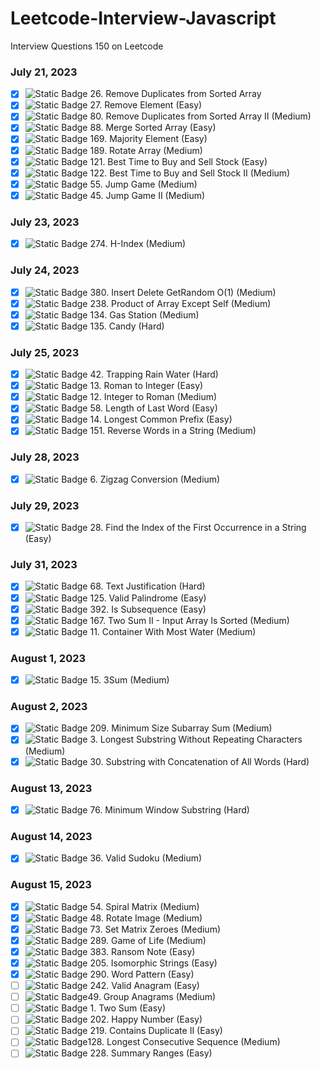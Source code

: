 # Leetcode-Interview-Javascript
Interview Questions 150 on Leetcode
### July 21, 2023
- [X] ![Static Badge](https://img.shields.io/badge/Easy-:badgeContent?color=green) 26. Remove Duplicates from Sorted Array
- [X] ![Static Badge](https://img.shields.io/badge/Easy-:badgeContent?color=green) 27. Remove Element (Easy)
- [X] ![Static Badge](https://img.shields.io/badge/Medium-:badgeContent?color=gold) 80. Remove Duplicates from Sorted Array II (Medium)
- [X] ![Static Badge](https://img.shields.io/badge/Easy-:badgeContent?color=green) 88. Merge Sorted Array (Easy)
- [X] ![Static Badge](https://img.shields.io/badge/Easy-:badgeContent?color=green) 169. Majority Element (Easy)
- [X] ![Static Badge](https://img.shields.io/badge/Medium-:badgeContent?color=gold) 189. Rotate Array (Medium)
- [X] ![Static Badge](https://img.shields.io/badge/Easy-:badgeContent?color=green) 121. Best Time to Buy and Sell Stock (Easy)
- [X] ![Static Badge](https://img.shields.io/badge/Medium-:badgeContent?color=gold) 122. Best Time to Buy and Sell Stock II (Medium)
- [X] ![Static Badge](https://img.shields.io/badge/Medium-:badgeContent?color=gold) 55. Jump Game (Medium)
- [X] ![Static Badge](https://img.shields.io/badge/Medium-:badgeContent?color=gold) 45. Jump Game II (Medium)
### July 23, 2023
- [X] ![Static Badge](https://img.shields.io/badge/Medium-:badgeContent?color=gold) 274. H-Index (Medium)
### July 24, 2023
- [X] ![Static Badge](https://img.shields.io/badge/Medium-:badgeContent?color=gold) 380. Insert Delete GetRandom O(1) (Medium)
- [X] ![Static Badge](https://img.shields.io/badge/Medium-:badgeContent?color=gold) 238. Product of Array Except Self (Medium)
- [X] ![Static Badge](https://img.shields.io/badge/Medium-:badgeContent?color=gold) 134. Gas Station (Medium)
- [X] ![Static Badge](https://img.shields.io/badge/Hard-:badgeContent?color=red) 135. Candy (Hard)
### July 25, 2023
- [X] ![Static Badge](https://img.shields.io/badge/Hard-:badgeContent?color=red) 42. Trapping Rain Water (Hard)
- [X] ![Static Badge](https://img.shields.io/badge/Easy-:badgeContent?color=green) 13. Roman to Integer (Easy)
- [X] ![Static Badge](https://img.shields.io/badge/Medium-:badgeContent?color=gold) 12. Integer to Roman (Medium)
- [X] ![Static Badge](https://img.shields.io/badge/Easy-:badgeContent?color=green) 58. Length of Last Word (Easy)
- [X] ![Static Badge](https://img.shields.io/badge/Easy-:badgeContent?color=green) 14. Longest Common Prefix (Easy)
- [X] ![Static Badge](https://img.shields.io/badge/Medium-:badgeContent?color=gold) 151. Reverse Words in a String (Medium)
### July 28, 2023
- [X] ![Static Badge](https://img.shields.io/badge/Medium-:badgeContent?color=gold) 6. Zigzag Conversion (Medium)
### July 29, 2023
- [X] ![Static Badge](https://img.shields.io/badge/Easy-:badgeContent?color=green) 28. Find the Index of the First Occurrence in a String (Easy)
### July 31, 2023
- [X] ![Static Badge](https://img.shields.io/badge/Hard-:badgeContent?color=red) 68. Text Justification (Hard)
- [X] ![Static Badge](https://img.shields.io/badge/Easy-:badgeContent?color=green) 125. Valid Palindrome (Easy)
- [X] ![Static Badge](https://img.shields.io/badge/Easy-:badgeContent?color=green) 392. Is Subsequence (Easy)
- [X] ![Static Badge](https://img.shields.io/badge/Medium-:badgeContent?color=gold) 167. Two Sum II - Input Array Is Sorted (Medium)
- [X] ![Static Badge](https://img.shields.io/badge/Medium-:badgeContent?color=gold) 11. Container With Most Water (Medium)
### August 1, 2023
- [X] ![Static Badge](https://img.shields.io/badge/Medium-:badgeContent?color=gold) 15. 3Sum (Medium)
### August 2, 2023
- [X] ![Static Badge](https://img.shields.io/badge/Medium-:badgeContent?color=gold) 209. Minimum Size Subarray Sum (Medium)
- [X] ![Static Badge](https://img.shields.io/badge/Medium-:badgeContent?color=gold) 3. Longest Substring Without Repeating Characters (Medium)
- [X] ![Static Badge](https://img.shields.io/badge/Hard-:badgeContent?color=red) 30. Substring with Concatenation of All Words (Hard)
### August 13, 2023
- [X] ![Static Badge](https://img.shields.io/badge/Hard-:badgeContent?color=red) 76. Minimum Window Substring (Hard)
### August 14, 2023
- [X] ![Static Badge](https://img.shields.io/badge/Medium-:badgeContent?color=gold) 36. Valid Sudoku (Medium)
### August 15, 2023
- [X] ![Static Badge](https://img.shields.io/badge/Medium-:badgeContent?color=gold) 54. Spiral Matrix (Medium)
- [X] ![Static Badge](https://img.shields.io/badge/Medium-:badgeContent?color=gold) 48. Rotate Image (Medium)
- [X] ![Static Badge](https://img.shields.io/badge/Medium-:badgeContent?color=gold) 73. Set Matrix Zeroes (Medium)
- [X] ![Static Badge](https://img.shields.io/badge/Medium-:badgeContent?color=gold) 289. Game of Life (Medium)
- [X] ![Static Badge](https://img.shields.io/badge/Easy-:badgeContent?color=green) 383. Ransom Note (Easy)
- [X] ![Static Badge](https://img.shields.io/badge/Easy-:badgeContent?color=green) 205. Isomorphic Strings (Easy)
- [X] ![Static Badge](https://img.shields.io/badge/Easy-:badgeContent?color=green) 290. Word Pattern (Easy)
- [ ] ![Static Badge](https://img.shields.io/badge/Easy-:badgeContent?color=green) 242. Valid Anagram (Easy)
- [ ] ![Static Badge](https://img.shields.io/badge/Medium-:badgeContent?color=gold)49. Group Anagrams (Medium)
- [ ] ![Static Badge](https://img.shields.io/badge/Easy-:badgeContent?color=green) 1. Two Sum (Easy)
- [ ] ![Static Badge](https://img.shields.io/badge/Easy-:badgeContent?color=green) 202. Happy Number (Easy)
- [ ] ![Static Badge](https://img.shields.io/badge/Easy-:badgeContent?color=green) 219. Contains Duplicate II (Easy)
- [ ] ![Static Badge](https://img.shields.io/badge/Medium-:badgeContent?color=gold)128. Longest Consecutive Sequence (Medium)
- [ ] ![Static Badge](https://img.shields.io/badge/Easy-:badgeContent?color=green) 228. Summary Ranges (Easy)
